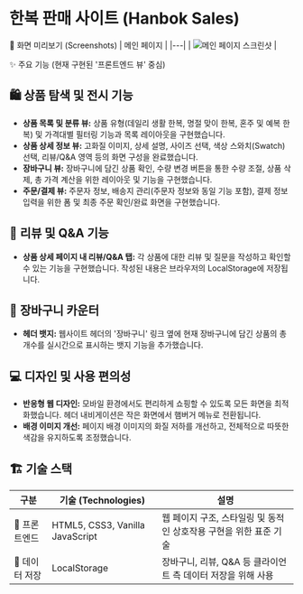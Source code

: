 # 한복 판매 사이트 (Hanbok Sales)

📸 화면 미리보기 (Screenshots)
| 메인 페이지 |
|---|
| ![메인 페이지 스크린샷](https://via.placeholder.com/600x400?text=Main+Page+Screenshot) |

✨ 주요 기능 (현재 구현된 '프론트엔드 뷰' 중심)

## 🛍️ 상품 탐색 및 전시 기능
*   **상품 목록 및 분류 뷰:** 상품 유형(데일리 생활 한복, 명절 맞이 한복, 혼주 및 예복 한복) 및 가격대별 필터링 기능과 목록 레이아웃을 구현했습니다.
*   **상품 상세 정보 뷰:** 고화질 이미지, 상세 설명, 사이즈 선택, 색상 스와치(Swatch) 선택, 리뷰/Q&A 영역 등의 화면 구성을 완료했습니다.
*   **장바구니 뷰:** 장바구니에 담긴 상품 확인, 수량 변경 버튼을 통한 수량 조절, 상품 삭제, 총 가격 계산을 위한 레이아웃 및 기능을 구현했습니다.
*   **주문/결제 뷰:** 주문자 정보, 배송지 관리(주문자 정보와 동일 기능 포함), 결제 정보 입력을 위한 폼 및 최종 주문 확인/완료 화면을 구현했습니다.

## 💬 리뷰 및 Q&A 기능
*   **상품 상세 페이지 내 리뷰/Q&A 탭:** 각 상품에 대한 리뷰 및 질문을 작성하고 확인할 수 있는 기능을 구현했습니다. 작성된 내용은 브라우저의 LocalStorage에 저장됩니다.

## 🛒 장바구니 카운터
*   **헤더 뱃지:** 웹사이트 헤더의 '장바구니' 링크 옆에 현재 장바구니에 담긴 상품의 총 개수를 실시간으로 표시하는 뱃지 기능을 추가했습니다.

## 💻 디자인 및 사용 편의성
*   **반응형 웹 디자인:** 모바일 환경에서도 편리하게 쇼핑할 수 있도록 모든 화면을 최적화했습니다. 헤더 내비게이션은 작은 화면에서 햄버거 메뉴로 전환됩니다.
*   **배경 이미지 개선:** 페이지 배경 이미지의 화질 저하를 개선하고, 전체적으로 따뜻한 색감을 유지하도록 조정했습니다.

## 🏗️ 기술 스택
| 구분 | 기술 (Technologies) | 설명 |
|---|---|---|
| 🔧 프론트엔드 | HTML5, CSS3, Vanilla JavaScript | 웹 페이지 구조, 스타일링 및 동적인 상호작용 구현을 위한 표준 기술 |
| 💾 데이터 저장 | LocalStorage | 장바구니, 리뷰, Q&A 등 클라이언트 측 데이터 저장을 위해 사용 |